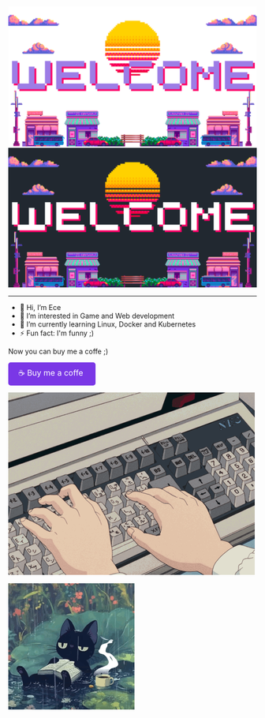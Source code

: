 <p align="center">
    <img src="welcome-light.png#gh-light-mode-only"/>
    <img src="welcome-dark.png#gh-dark-mode-only"/>
</p>

---

- 👋 Hi, I’m Ece
- 👀 I’m interested in Game and Web development
- 🌱 I’m currently learning Linux, Docker and Kubernetes
- ⚡ Fun fact: I'm funny ;)

Now you can buy me a coffe ;)

<a href="https://buymeacoffee.com/eceoez" style="display: inline-block; padding: 10px 25px 10px 20px; font-size: 16px; color: white; background-color: #7a37e6; text-align: center; text-decoration: none; border-radius: 5px;">☕ Buy me a coffe</a>



![alt text](typing.gif)

![alt text](<cat_gif.gif>)
